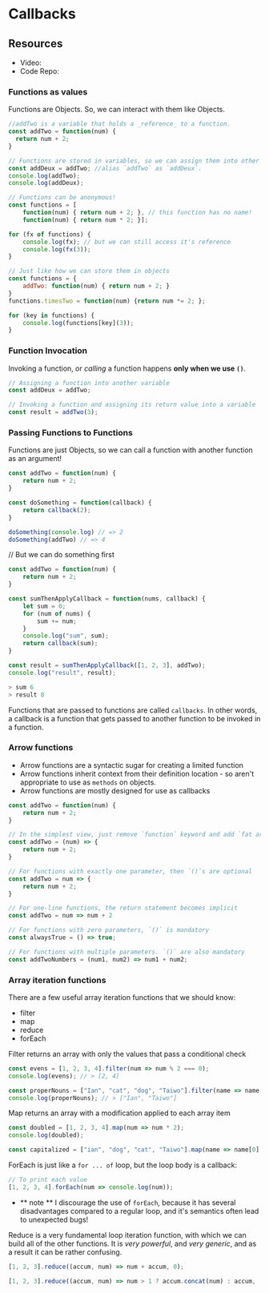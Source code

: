 # Callbacks

## Resources
- Video: 
- Code Repo: 

### Functions as values

Functions are Objects.  So, we can interact with them like Objects.

```js
//addTwo is a variable that holds a _reference_ to a function.
const addTwo = function(num) {
  return num + 2;
}

// Functions are stored in variables, so we can assign them into other variables
const addDeux = addTwo; //alias `addTwo` as `addDeux`.
console.log(addTwo);
console.log(addDeux);

// Functions can be anonymous!
const functions = [
    function(num) { return num + 2; }, // this function has no name!
    function(num) { return num * 2; }];

for (fx of functions) {
    console.log(fx); // but we can still access it's reference
    console.log(fx(3));
}

// Just like how we can store them in objects
const functions = {
    addTwo: function(num) { return num + 2; }
}
functions.timesTwo = function(num) {return num *= 2; };

for (key in functions) {
    console.log(functions[key](3));
}
```

### Function Invocation

Invoking a function, or _calling_ a function happens **only when we use `()`**.

```js
// Assigning a function into another variable
const addDeux = addTwo; 

// Invoking a function and assigning its return value into a variable
const result = addTwo(3);

```


### Passing Functions to Functions

Functions are just Objects, so we can call a function with another function as an argument!

```js
const addTwo = function(num) {
    return num + 2;
}

const doSomething = function(callback) {
    return callback(2);
}

doSomething(console.log) // => 2
doSomething(addTwo) // => 4
```

// But we can do something first
```js
const addTwo = function(num) {
    return num + 2;
}

const sumThenApplyCallback = function(nums, callback) {
    let sum = 0;
    for (num of nums) {
        sum += num;
    }
    console.log("sum", sum);
    return callback(sum);
}

const result = sumThenApplyCallback([1, 2, 3], addTwo); 
console.log("result", result);

> sum 6
> result 8
```

Functions that are passed to functions are called `callbacks`. In other words, a callback is a function that gets passed to another function to be invoked in a function.

### Arrow functions

- Arrow functions are a syntactic sugar for creating a limited function
- Arrow functions inherit context from their definition location - so aren't appropriate to use as `methods` on objects.
- Arrow functions are mostly designed for use as callbacks


```js
const addTwo = function(num) {
    return num + 2;
}

// In the simplest view, just remove `function` keyword and add `fat arrow`
const addTwo = (num) => {
    return num + 2;
}

// For functions with exactly one parameter, then `()`s are optional
const addTwo = num => {
    return num + 2;
}

// For one-line functions, the return statement becomes implicit
const addTwo = num => num + 2

// For functions with zero parameters, `()` is mandatory
const alwaysTrue = () => true;

// For functions with multiple parameters. `()` are also mandatory
const addTwoNumbers = (num1, num2) => num1 + num2;

```

### Array iteration functions

There are a few useful array iteration functions that we should know:
 - filter 
 - map
 - reduce
 - forEach

Filter returns an array with only the values that pass a conditional check
```js
const evens = [1, 2, 3, 4].filter(num => num % 2 === 0);
console.log(evens); // > [2, 4]

const properNouns = ["Ian", "cat", "dog", "Taiwo"].filter(name => name[0].toUpperCase() === name[0]);
console.log(properNouns); // > ["Ian", "Taiwo"]
```

Map returns an array with a modification applied to each array item
```js
const doubled = [1, 2, 3, 4].map(num => num * 2);
console.log(doubled);

const capitalized = ["ian", "dog", "cat", "Taiwo"].map(name => name[0].toUpperCase() + name.slice(1));
```

ForEach is just like a `for ... of` loop, but the loop body is a callback:
```js
// To print each value
[1, 2, 3, 4].forEach(num => console.log(num));
```
 - ** note ** I discourage the use of `forEach`, because it has several disadvantages compared to a regular loop, and it's semantics often lead to unexpected bugs!

Reduce is a very fundamental loop iteration function, with which we can build all of the other functions.  It is _very powerful_, and _very generic_, and as a result it can be rather confusing.
 ```js
[1, 2, 3].reduce((accum, num) => num + accum, 0);

[1, 2, 3].reduce((accum, num) => num > 1 ? accum.concat(num) : accum, [])
 ```